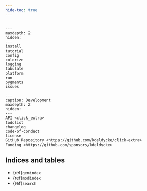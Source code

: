 ```yaml
---
hide-toc: true
---
```


```{include} ../readme.md
```

```{toctree}
---
maxdepth: 2
hidden:
---
install
tutorial
config
colorize
logging
tabulate
platform
run
pygments
issues
```

```{toctree}
---
caption: Development
maxdepth: 2
hidden:
---
API <click_extra>
todolist
changelog
code-of-conduct
license
GitHub Repository <https://github.com/kdeldycke/click-extra>
Funding <https://github.com/sponsors/kdeldycke>
```

## Indices and tables

- {ref}`genindex`
- {ref}`modindex`
- {ref}`search`
